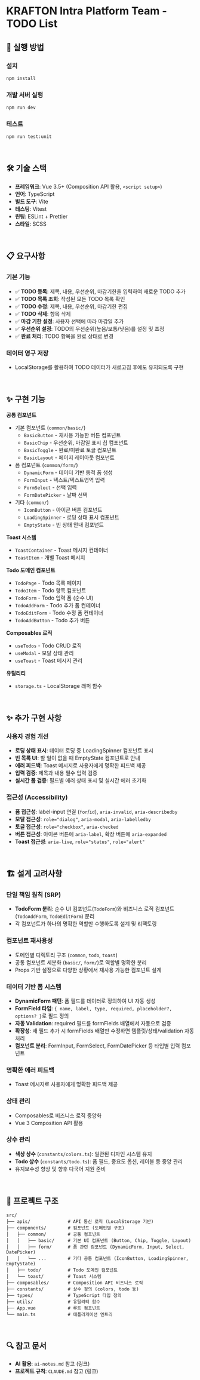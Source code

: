 # KRAFTON Intra Platform Team - TODO List

## 🚀 실행 방법

### 설치

```bash
npm install
```

### 개발 서버 실행

```bash
npm run dev
```

### 테스트

```bash
npm run test:unit
```

<br />

## 🛠️ 기술 스택

- **프레임워크**: Vue 3.5+ (Composition API 활용, `<script setup>`)
- **언어**: TypeScript
- **빌드 도구**: Vite
- **테스팅**: Vitest
- **린팅**: ESLint + Prettier
- **스타일**: SCSS

<br/>

## 📋 요구사항

### 기본 기능

- ✅ **TODO 등록**: 제목, 내용, 우선순위, 마감기한을 입력하여 새로운 TODO 추가
- ✅ **TODO 목록 조회**: 작성된 모든 TODO 목록 확인
- ✅ **TODO 수정**: 제목, 내용, 우선순위, 마감기한 편집
- ✅ **TODO 삭제**: 항목 삭제
- ✅ **마감 기한 설정**: 사용자 선택에 따라 마감일 추가
- ✅ **우선순위 설정**: TODO의 우선순위(높음/보통/낮음)를 설정 및 조정
- ✅ **완료 처리**: TODO 항목을 완료 상태로 변경

### 데이터 영구 저장

- LocalStorage를 활용하여 TODO 데이터가 새로고침 후에도 유지되도록 구현

<br />

## ✨ 구현 기능

**공통 컴포넌트**

- 기본 컴포넌트 (`common/basic/`)
  - `BasicButton` - 재사용 가능한 버튼 컴포넌트
  - `BasicChip` - 우선순위, 마감일 표시 칩 컴포넌트
  - `BasicToggle` - 완료/미완료 토글 컴포넌트
  - `BasicLayout` - 페이지 레이아웃 컴포넌트
- 폼 컴포넌트 (`common/form/`)
  - `DynamicForm` - 데이터 기반 동적 폼 생성
  - `FormInput` - 텍스트/텍스트영역 입력
  - `FormSelect` - 선택 입력
  - `FormDatePicker` - 날짜 선택
- 기타 (`common/`)
  - `IconButton` - 아이콘 버튼 컴포넌트
  - `LoadingSpinner` - 로딩 상태 표시 컴포넌트
  - `EmptyState` - 빈 상태 안내 컴포넌트

**Toast 시스템**

- `ToastContainer` - Toast 메시지 컨테이너
- `ToastItem` - 개별 Toast 메시지

**Todo 도메인 컴포넌트**

- `TodoPage` - Todo 목록 페이지
- `TodoItem` - Todo 항목 컴포넌트
- `TodoForm` - Todo 입력 폼 (순수 UI)
- `TodoAddForm` - Todo 추가 폼 컨테이너
- `TodoEditForm` - Todo 수정 폼 컨테이너
- `TodoAddButton` - Todo 추가 버튼

**Composables 로직**

- `useTodos` - Todo CRUD 로직
- `useModal` - 모달 상태 관리
- `useToast` - Toast 메시지 관리

**유틸리티**

- `storage.ts` - LocalStorage 래퍼 함수

<br />

## ✨ 추가 구현 사항

### 사용자 경험 개선

- **로딩 상태 표시**: 데이터 로딩 중 LoadingSpinner 컴포넌트 표시
- **빈 목록 UI**: 할 일이 없을 때 EmptyState 컴포넌트로 안내
- **에러 피드백**: Toast 메시지로 사용자에게 명확한 피드백 제공
- **입력 검증**: 제목과 내용 필수 입력 검증
- **실시간 폼 검증**: 필드별 에러 상태 표시 및 실시간 에러 초기화

### 접근성 (Accessibility)

- **폼 접근성**: label-input 연결 (`for`/`id`), `aria-invalid`, `aria-describedby`
- **모달 접근성**: `role="dialog"`, `aria-modal`, `aria-labelledby`
- **토글 접근성**: `role="checkbox"`, `aria-checked`
- **버튼 접근성**: 아이콘 버튼에 `aria-label`, 확장 버튼에 `aria-expanded`
- **Toast 접근성**: `aria-live`, `role="status"`, `role="alert"`

<br />

## 🏗️ 설계 고려사항

### 단일 책임 원칙 (SRP)

- **TodoForm 분리**: 순수 UI 컴포넌트(`TodoForm`)와 비즈니스 로직 컴포넌트(`TodoAddForm`, `TodoEditForm`) 분리
- 각 컴포넌트가 하나의 명확한 역할만 수행하도록 설계 및 리팩토링

### 컴포넌트 재사용성

- 도메인별 디렉토리 구조 (`common`, `todo`, `toast`)
- 공통 컴포넌트 세분화 (`basic/`, `form/`)로 역할별 명확한 분리
- Props 기반 설정으로 다양한 상황에서 재사용 가능한 컴포넌트 설계

### 데이터 기반 폼 시스템

- **DynamicForm 패턴**: 폼 필드를 데이터로 정의하여 UI 자동 생성
- **FormField 타입**: `{ name, label, type, required, placeholder?, options? }`로 필드 정의
- **자동 Validation**: required 필드를 formFields 배열에서 자동으로 검증
- **확장성**: 새 필드 추가 시 formFields 배열만 수정하면 템플릿/상태/validation 자동 처리
- **컴포넌트 분리**: FormInput, FormSelect, FormDatePicker 등 타입별 입력 컴포넌트

### 명확한 에러 피드백

- Toast 메시지로 사용자에게 명확한 피드백 제공

### 상태 관리

- Composables로 비즈니스 로직 중앙화
- Vue 3 Composition API 활용

### 상수 관리

- **색상 상수** (`constants/colors.ts`): 일관된 디자인 시스템 유지
- **Todo 상수** (`constants/todo.ts`): 폼 필드, 중요도 옵션, 레이블 등 중앙 관리
- 유지보수성 향상 및 향후 다국어 지원 준비

<br />

## 📂 프로젝트 구조

```
src/
├── apis/              # API 통신 로직 (LocalStorage 기반)
├── components/        # 컴포넌트 (도메인별 구조)
│   ├── common/        # 공통 컴포넌트
│   │   ├── basic/     # 기본 UI 컴포넌트 (Button, Chip, Toggle, Layout)
│   │   ├── form/      # 폼 관련 컴포넌트 (DynamicForm, Input, Select, DatePicker)
│   │   └── ...        # 기타 공통 컴포넌트 (IconButton, LoadingSpinner, EmptyState)
│   ├── todo/          # Todo 도메인 컴포넌트
│   └── toast/         # Toast 시스템
├── composables/       # Composition API 비즈니스 로직
├── constants/         # 상수 정의 (colors, todo 등)
├── types/             # TypeScript 타입 정의
├── utils/             # 유틸리티 함수
├── App.vue            # 루트 컴포넌트
└── main.ts            # 애플리케이션 엔트리
```

<br/>

## 🔍 참고 문서

- **AI 활용**: `ai-notes.md` 참고 (링크)
- **프로젝트 규칙**: `CLAUDE.md` 참고 (링크)

